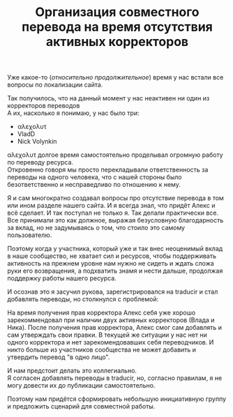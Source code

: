 ﻿---
title: "Организация совместного перевода на время отсутствия активных корректоров"
se.owner.user_id: 189027
se.owner.display_name: "Михаил Ребров"
se.owner.link: "https://ru.meta.stackoverflow.com/users/189027/%d0%9c%d0%b8%d1%85%d0%b0%d0%b8%d0%bb-%d0%a0%d0%b5%d0%b1%d1%80%d0%be%d0%b2"
se.link: "https://ru.meta.stackoverflow.com/questions/12179/%d0%9e%d1%80%d0%b3%d0%b0%d0%bd%d0%b8%d0%b7%d0%b0%d1%86%d0%b8%d1%8f-%d1%81%d0%be%d0%b2%d0%bc%d0%b5%d1%81%d1%82%d0%bd%d0%be%d0%b3%d0%be-%d0%bf%d0%b5%d1%80%d0%b5%d0%b2%d0%be%d0%b4%d0%b0-%d0%bd%d0%b0-%d0%b2%d1%80%d0%b5%d0%bc%d1%8f-%d0%be%d1%82%d1%81%d1%83%d1%82%d1%81%d1%82%d0%b2%d0%b8%d1%8f-%d0%b0%d0%ba%d1%82%d0%b8%d0%b2%d0%bd%d1%8b%d1%85-%d0%ba%d0%be%d1%80%d1%80%d0%b5%d0%ba%d1%82%d0%be%d1%80%d0%be%d0%b2"
se.question_id: 12179
se.post_type: question
---
<p>Уже какое-то (<em>относительно продолжительное</em>) время у нас встали все вопросы по локализации сайта.<br/></p>
<p>Так получилось, что на данный момент у нас неактивен ни один из корректоров переводов<br/>
А их, насколько я понимаю, у нас было три:</p>
<ul>
<li>αλεχολυτ</li>
<li>VladD</li>
<li>Nick Volynkin</li>
</ul>
<p>αλεχολυτ долгое время самостоятельно проделывал огромную работу по переводу ресурса.<br/>
Откровенно говоря мы просто перекладывали ответственность за переводы на одного человека, что с нашей стороны было безответственно и несправедливо по отношению к нему.<br/></p>
<p>Я и сам многократно создавал вопросы про отсутствие перевода в том или ином разделе нашего сайта. И я всегда знал, что придёт Алекс и всё сделает. И так поступал не только я. Так делали практически все. Все принимали это как должное, выражая безусловную благодарность за вклад, но не задумываясь о том, что стоило это самому пользователю.</p>
<p>Поэтому когда у участника, который уже и так внес неоценимый вклад в наше сообщество, не хватает сил и ресурсов, чтобы поддерживать активность на прежнем уровне нам нужно не сидеть и ждать сложа руки его возвращения, а подхватить знамя и нести дальше, продолжая поддержку работы нашего ресурса.</p>
<p>И осознав это я засучил рукова, зарегистрировался на traducir и стал добавлять переводы, но столкнулся с проблемой:<br/></p>
<p>На время получения прав корректора Алекс себя уже хорошо зарекоммендовал при наличии двух активных корректоров (Влада и Ника). После получения прав корректора, Алекс смог сам добавлять и сам утверждать свои правки. В текущей же ситуации у нас нет ни одного корректора и нет зарекомендовавших себя переводчиков. И никто больше из участников сообщества не может добавить и утвердить перевод &quot;в одно лицо&quot;.</p>
<p>И нам предстоит делать это коллегиально.<br/>
Я согласен добавлять переводы в traducir, но, согласно правилам, я не могу довести их до публикации самостоятельно.<br/></p>
<p>Поэтому нам придётся сформировать небольшую инициативную группу и предложить сценарий для совместной работы.</p>
